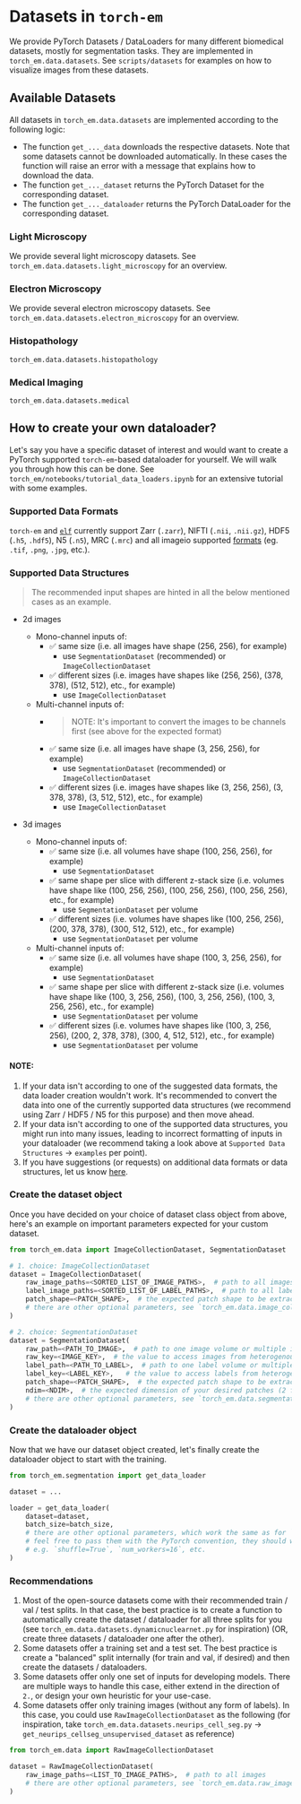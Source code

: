 # Datasets in `torch-em`

We provide PyTorch Datasets / DataLoaders for many different biomedical datasets, mostly for segmentation tasks.
They are implemented in `torch_em.data.datasets`. See `scripts/datasets` for examples on how to visualize images from these datasets.


## Available Datasets

All datasets in `torch_em.data.datasets` are implemented according to the following logic:
- The function `get_..._data` downloads the respective datasets. Note that some datasets cannot be downloaded automatically. In these cases the function will raise an error with a message that explains how to download the data.
- The function `get_..._dataset` returns the PyTorch Dataset for the corresponding dataset.
- The function `get_..._dataloader` returns the PyTorch DataLoader for the corresponding dataset.

### Light Microscopy

We provide several light microscopy datasets. See `torch_em.data.datasets.light_microscopy` for an overview.

### Electron Microscopy

We provide several electron microscopy datasets. See `torch_em.data.datasets.electron_microscopy` for an overview.

### Histopathology 

`torch_em.data.datasets.histopathology`

### Medical Imaging

`torch_em.data.datasets.medical`


## How to create your own dataloader?

Let's say you have a specific dataset of interest and would want to create a PyTorch supported `torch-em`-based dataloader for yourself. We will walk you through how this can be done. See `torch_em/notebooks/tutorial_data_loaders.ipynb` for an extensive tutorial with some examples.

### Supported Data Formats

`torch-em` and [`elf`](https://github.com/constantinpape/elf) currently support Zarr (`.zarr`), NIFTI (`.nii`, `.nii.gz`), HDF5 (`.h5`, `.hdf5`),  N5 (`.n5`), MRC (`.mrc`) and all imageio supported [formats](https://imageio.readthedocs.io/en/v2.5.0/formats.html) (eg. `.tif`, `.png`, `.jpg`, etc.).


### Supported Data Structures

> The recommended input shapes are hinted in all the below mentioned cases as an example.

- 2d images
    - Mono-channel inputs of:
        - ✅ same size (i.e. all images have shape (256, 256), for example)
            - use `SegmentationDataset` (recommended) or `ImageCollectionDataset`
        - ✅ different sizes (i.e. images have shapes like (256, 256), (378, 378), (512, 512), etc., for example)
            - use `ImageCollectionDataset`
    - Multi-channel inputs of:
        - > NOTE: It's important to convert the images to be channels first (see above for the expected format)
        - ✅ same size (i.e. all images have shape (3, 256, 256), for example)
            - use `SegmentationDataset` (recommended) or `ImageCollectionDataset`
        - ✅ different sizes (i.e. images have shapes like (3, 256, 256), (3, 378, 378), (3, 512, 512), etc., for example)
            - use `ImageCollectionDataset`

- 3d images
    - Mono-channel inputs of:
        - ✅ same size (i.e. all volumes have shape (100, 256, 256), for example)
            - use `SegmentationDataset`
        - ✅ same shape per slice with different z-stack size (i.e. volumes have shape like (100, 256, 256), (100, 256, 256), (100, 256, 256), etc., for example)
            - use `SegmentationDataset` per volume
        - ✅ different sizes (i.e. volumes have shapes like (100, 256, 256), (200, 378, 378), (300, 512, 512), etc., for example)
            -  use `SegmentationDataset` per volume
    - Multi-channel inputs of:
        - ✅ same size (i.e. all volumes have shape (100, 3, 256, 256), for example)
            - use `SegmentationDataset`
        - ✅ same shape per slice with different z-stack size (i.e. volumes have shape like (100, 3, 256, 256), (100, 3, 256, 256), (100, 3, 256, 256), etc., for example)
            - use `SegmentationDataset` per volume
        - ✅ different sizes (i.e. volumes have shapes like (100, 3, 256, 256), (200, 2, 378, 378), (300, 4, 512, 512), etc., for example)
            - use `SegmentationDataset` per volume

#### NOTE:
1. If your data isn't according to one of the suggested data formats, the data loader creation wouldn't work. It's recommended to convert the data into one of the currently supported data structures (we recommend using Zarr / HDF5 / N5 for this purpose) and then move ahead.
2. If your data isn't according to one of the supported data structures, you might run into many issues, leading to incorrect formatting of inputs in your dataloader (we recommend taking a look above at `Supported Data Structures` -> `examples` per point).
3. If you have suggestions (or requests) on additional data formats or data structures, let us know [here](https://github.com/constantinpape/torch-em/issues).

### Create the dataset object

Once you have decided on your choice of dataset class object from above, here's an example on important parameters expected for your custom dataset.

```python
from torch_em.data import ImageCollectionDataset, SegmentationDataset

# 1. choice: ImageCollectionDataset
dataset = ImageCollectionDataset(
    raw_image_paths=<SORTED_LIST_OF_IMAGE_PATHS>,  # path to all images
    label_image_paths=<SORTED_LIST_OF_LABEL_PATHS>,  # path to all labels
    patch_shape=<PATCH_SHAPE>,  # the expected patch shape to be extracted from the image
    # there are other optional parameters, see `torch_em.data.image_collection_dataset.py` for details.
)

# 2. choice: SegmentationDataset
dataset = SegmentationDataset(
    raw_path=<PATH_TO_IMAGE>,  # path to one image volume or multiple image volumes (of same shape)
    raw_key=<IMAGE_KEY>,  # the value to access images from heterogenous storage formats like zarr, hdf5, n5
    label_path=<PATH_TO_LABEL>,  # path to one label volume or multiple label volumes (of same shape)
    label_key=<LABEL_KEY>,   # the value to access labels from heterogenous storage formats like zarr, hdf5, n5
    patch_shape=<PATCH_SHAPE>,  # the expected patch shape to be extracted from the image
    ndim=<NDIM>,  # the expected dimension of your desired patches (2 for two-dimensional and 3 for three-dimensional)
    # there are other optional parameters, see `torch_em.data.segmentation_dataset.py` for details.
)
```

### Create the dataloader object

Now that we have our dataset object created, let's finally create the dataloader object to start with the training.

```python
from torch_em.segmentation import get_data_loader

dataset = ...

loader = get_data_loader(
    dataset=dataset,
    batch_size=batch_size,
    # there are other optional parameters, which work the same as for `torch.utils.data.DataLoader`.
    # feel free to pass them with the PyTorch convention, they should work fine.
    # e.g. `shuffle=True`, `num_workers=16`, etc.
)
```

### Recommendations

1. Most of the open-source datasets come with their recommended train / val / test splits. In that case, the best practice is to create a function to automatically create the dataset / dataloader for all three splits for you (see `torch_em.data.datasets.dynamicnuclearnet.py` for inspiration) (OR, create three datasets / dataloader one after the other).
2. Some datasets offer a training set and a test set. The best practice is create a "balanced" split internally (for train and val, if desired) and then create the datasets / dataloaders.
3. Some datasets offer only one set of inputs for developing models. There are multiple ways to handle this case, either extend in the direction of `2.`, or design your own heuristic for your use-case.
4. Some datasets offer only training images (without any form of labels). In this case, you could use `RawImageCollectionDataset` as the following (for inspiration, take `torch_em.data.datasets.neurips_cell_seg.py` -> `get_neurips_cellseg_unsupervised_dataset` as reference)

```python
from torch_em.data import RawImageCollectionDataset

dataset = RawImageCollectionDataset(
    raw_image_paths=<LIST_TO_IMAGE_PATHS>,  # path to all images
    # there are other optional parameters, see `torch_em.data.raw_image_collection_dataset.py` for details.
)
```


<!-- I would rather auto-generate this in a proper pdoc documentation.
- ASEM (`asem.py`): Segmentation of organelles in FIB-SEM cells.
- AxonDeepSeg (`axondeepseg.py`): Segmentation of myelinated axons in electron microscopy.
- MitoLab* (`cem.py`):
    - CEM MitoLab: Segmentation of mitochondria in electron microscopy.
    - CEM Mito Benchmark: Segmentation of mitochondria in 7 benchmark electron microscopy datasets.
- Covid IF (`covidif.py`): Segmentation of cells and nuclei in immunofluoroscence.
- CREMI (`cremi.py`): Segmentation of neurons in electron microscopy.
- Cell Tracking Challenge (`ctc.py`): Segmentation data for cell tracking challenge (consists of 10 datasets).
- DeepBacs (`deepbacs.py`): Segmentation of bacteria in light microscopy.
- DSB (`dsb.py`): Segmentation of nuclei in light microscopy.
- DynamicNuclearNet* (`dynamicnuclearnet.py`): Segmentation of nuclei in fluorescence microscopy.
- HPA (`hpa.py`): Segmentation of cells in light microscopy.
- ISBI (`isbi2012.py`): Segmentation of neurons in electron microscopy.
- Kasthuri (`kasthuri.py`): Segmentation of mitochondria in electron microscopy.
- LIVECell (`livecell.py`): Segmentation of cells in phase-contrast microscopy.
- Lucchi (`lucchi.py`): Segmentation of mitochondria in electron microscopy.
- MitoEM (`mitoem.py`): Segmentation of mitochondria in electron microscopy.
- Mouse Embryo (`mouse_embryo.py`): Segmentation of nuclei in confocal microscopy.
- NeurIPS CellSeg (`neurips_cell_seg.py`): Segmentation of cells in multi-modality light microscopy datasets.
- NucMM (`nuc_mm.py`): Segmentation of nuclei in electron microscopy and micro-CT.
- PlantSeg (`plantseg.py`): Segmentation of cells in confocal and light-sheet microscopy.
- Platynereis (`platynereis.py`): Segmentation of nuclei in electron microscopy.
- PNAS* (`pnas_arabidopsis.py`): TODO
- SNEMI (`snemi.py`): Segmentation of neurons in electron microscopy.
- Sponge EM (`sponge_em.py`): Segmentation of sponge cells and organelles in electron microscopy.
- TissueNet* (`tissuenet.py`): Segmentation of cellls in tissue imaged with light microscopy.
- UroCell (`uro_cell.py`): Segmentation of mitochondria and other organelles in electron microscopy.
- VNC (`vnc.py`): Segmentation of mitochondria in electron microscopy

### Histopathology

- BCSS (`bcss.py`): Segmentation of breast cancer tissue in histopathology.
- Lizard* (`lizard.py`): Segmentation of nuclei in histopathology.
- MoNuSaC (`monusac.py`): Segmentation of multi-organ nuclei in histopathology.
- MoNuSeg (`monuseg.py`): Segmentation of multi-organ nuclei in histopathology.
- PanNuke (`pannuke.py`): Segmentation of nuclei in histopathology.

### Medical Imaging

- AutoPET* (`medical/autopet.py`): Segmentation of lesions in whole-body FDG-PET/CT.
- BTCV* (`medical/btcv.py`): Segmentation of multiple organs in CT.

### NOTE:
- \* - These datasets cannot be used out of the box (mostly because of missing automatic downloading). Please take a look at the scripts and the dataset object for details.
-->
